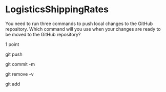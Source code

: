 # LogisticsShippingRates

You need to run three commands to push local changes to the GitHub repository. Which command will you use when your changes are ready to be moved to the GitHub repository?

1 point

git push


git commit -m


git remove -v


git add
